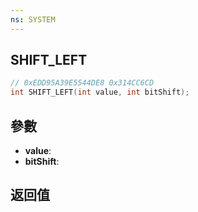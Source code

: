 ```yaml
---
ns: SYSTEM
---
```

## SHIFT_LEFT

```c
// 0xEDD95A39E5544DE8 0x314CC6CD
int SHIFT_LEFT(int value, int bitShift);
```


## 參數
* **value**: 
* **bitShift**: 

## 返回值
